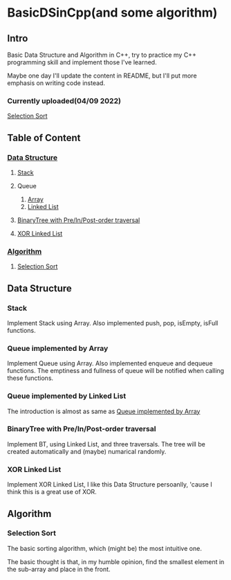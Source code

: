 # BasicDSinCpp\(and some algorithm\)

## Intro

Basic Data Structure and Algorithm in C++, try to practice my C++ programming skill and implement those I've learned.

Maybe one day I'll update the content in README, but I'll put more emphasis on writing code instead.

### Currently uploaded\(04/09 2022\)

[Selection Sort](#ss)

## Table of Content

### [Data Structure](#ds)

1. [Stack](#stack)

2. Queue

   1. [Array](#queueinarray)
   2. [Linked List](#queueinll)

3. [BinaryTree with Pre/In/Post-order traversal](#bttraversals)

4. [XOR Linked List](#xorll)

### [Algorithm](#ag)

1. [Selection Sort](#ss)

<a name="ds"></a>
## Data Structure

<a name="stack"></a>
### Stack

Implement Stack using Array. Also implemented push, pop, isEmpty, isFull functions.

<a name="queueinarray"></a>
### Queue implemented by Array

Implement Queue using Array. Also implemented enqueue and dequeue functions. The emptiness and fullness of queue will be notified when calling these functions.

<a name="queueinll"></a>
### Queue implemented by Linked List

The introduction is almost as same as [Queue implemented by Array](#queueinarray)

<a name="bttraversals"></a>
### BinaryTree with Pre/In/Post-order traversal

Implement BT, using Linked List, and three traversals. The tree will be created automatically and \(maybe\) numarical randomly.

<a name="xorll"></a>
### XOR Linked List

Implement XOR Linked List, I like this Data Structure persoanlly, 'cause I think this is a great use of XOR.

<a name="ag"></a>
## Algorithm

<a name="ss"></a>
### Selection Sort

The basic sorting algorithm, which (might be) the most intuitive one.

The basic thought is that, in my humble opinion, find the smallest element in the sub-array and place in the front.

